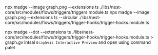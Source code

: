 npx madge --image graph.png --extensions ts ./libs/nest-core/src/modules/flows/triggers/triggers.module.ts
npx madge --image graph.png --extensions ts --circular ./libs/nest-core/src/modules/flows/triggers/trigger-hooks/trigger-hooks.module.ts

npx madge --dot --extensions ts ./libs/nest-core/src/modules/flows/triggers/trigger-hooks/trigger-hooks.module.ts > graph.gv
intsal `Graphviz Interactive Preview` and open using command palet
